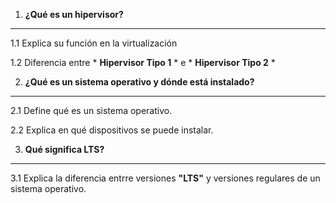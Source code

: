 1. __¿Qué es un hipervisor?__
---

1.1 Explica su función en la virtualización

1.2 Diferencia entre * __Hipervisor Tipo 1__ * e * __Hipervisor Tipo 2__ *



2. __¿Qué es un sistema operativo y dónde está instalado?__
----
2.1 Define qué es un sistema operativo.

2.2 Explica en qué dispositivos se puede instalar.



3. __Qué significa LTS?__
----
3.1 Explica la diferencia entrre versiones __"LTS"__ y versiones regulares de un sistema operativo.
   

